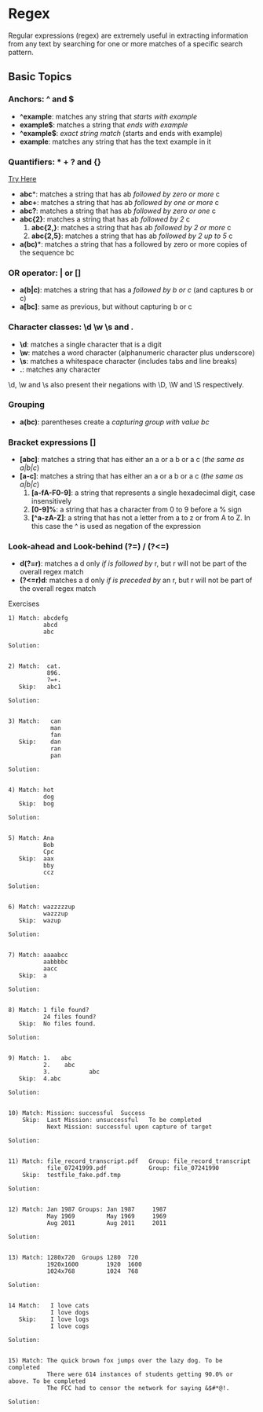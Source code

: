 # Regex

Regular expressions (regex) are extremely useful in extracting information from any text by searching for one or more matches of a specific search pattern. 

## Basic Topics 

### Anchors: ^ and $

* **^example**: matches any string that _starts with example_
* **example$**: matches a string that _ends with example_
* **^example$**:  _exact string match_ (starts and ends with example)
* **example**:   matches any string that has the text example in it


### Quantifiers: * + ? and {}

[Try Here](https://regex101.com/r/cO8lqs/1)

* **abc***:       matches a string that has ab _followed by zero or more_ c
* **abc+**:       matches a string that has ab _followed by one or more_ c
* **abc?**:       matches a string that has ab _followed by zero or one_ c
* **abc{2}**:      matches a string that has ab _followed by 2_ c
    1. **abc{2,}**:     matches a string that has ab _followed by 2 or more_ c
    2. **abc{2,5}**:    matches a string that has ab _followed by 2 up to 5_ c
* **a(bc)***:     matches a string that has a followed by zero or more copies of the sequence bc

### OR operator: | or []

* **a(b|c)**:     matches a string that has a _followed by b or c_ (and captures b or c) 
* **a[bc]**:     same as previous, but without capturing b or c

### Character classes: \d \w \s and .

* **\d**:        matches a single character that is a digit
* **\w**:        matches a word character (alphanumeric character plus underscore)
* **\s**:        matches a whitespace character (includes tabs and line breaks)
* **.**:         matches any character 

\d, \w and \s also present their negations with \D, \W and \S respectively.

### Grouping 

* **a(bc)**:           parentheses create a _capturing group with value bc_

### Bracket expressions [] 

* **[abc]**:     matches a string that has either an a or a b or a c (_the same as a|b|c_)
* **[a-c]**:     matches a string that has either an a or a b or a c (_the same as a|b|c_)
    1. **[a-fA-F0-9]**:       a string that represents a single hexadecimal digit, case insensitively
    2. **[0-9]%**:         a string that has a character from 0 to 9 before a % sign
    3. **[^a-zA-Z]**:       a string that has not a letter from a to z or from A to Z. In this case the ^ is used as negation of the expression 
    
    
### Look-ahead and Look-behind (?=) / (?<=)

* **d(?=r)**:       matches a d only _if is followed by_ r, but r will not be part of the overall regex match
* **(?<=r)d**:     matches a d only _if is preceded by_ an r, but r will not be part of the overall regex match


Exercises

    1) Match: abcdefg 
              abcd 
              abc
    
    Solution: 
    
    
    2) Match:  cat.	
               896. 
               ?=+. 
       Skip:   abc1
       
    Solution: 
    
    
    3) Match:   can 
                man 
                fan 
       Skip:    dan 
                ran 
                pan
       
    Solution: 
    
    
    4) Match: hot 
              dog 
       Skip:  bog 
       
    Solution: 
    
    
    5) Match: Ana 
              Bob 
              Cpc	
       Skip:  aax 
              bby 
              ccz
       
    Solution: 
    
    
    6) Match: wazzzzzup 
              wazzzup	
       Skip:  wazup
      
    Solution: 
    
    
    7) Match: aaaabcc 
              aabbbbc 
              aacc	
       Skip:  a
       
    Solution: 
    
    
    8) Match: 1 file found? 
              24 files found? 
       Skip:  No files found.
       
    Solution: 
    
    
    9) Match: 1.   abc	
              2.	abc	
              3.           abc
       Skip:  4.abc
       
    Solution: 
    

    10) Match: Mission: successful	Success
        Skip:  Last Mission: unsuccessful	To be completed
               Next Mission: successful upon capture of target
               
    Solution: 
    
    
    11) Match: file_record_transcript.pdf	Group: file_record_transcript	
               file_07241999.pdf	        Group: file_07241990
        Skip:  testfile_fake.pdf.tmp

    Solution: 
    
    
    12) Match: Jan 1987	Groups: Jan 1987     1987	
               May 1969      	May 1969     1969	
               Aug 2011         Aug 2011     2011
               
    Solution:
    
    
    13) Match: 1280x720	 Groups 1280  720	
               1920x1600	    1920  1600
               1024x768	        1024  768
    
    Solution: 
    
    
    14 Match: 	I love cats	
                I love dogs	
       Skip: 	I love logs
                I love cogs
                
    Solution:
    
    
    15) Match: The quick brown fox jumps over the lazy dog.	To be completed
               There were 614 instances of students getting 90.0% or above.	To be completed
               The FCC had to censor the network for saying &$#*@!.
    
    Solution: 